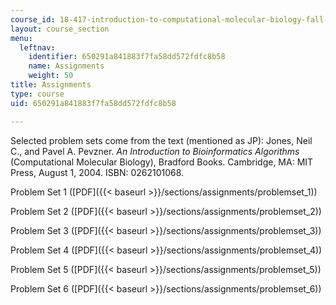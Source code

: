 ```yaml
---
course_id: 18-417-introduction-to-computational-molecular-biology-fall-2004
layout: course_section
menu:
  leftnav:
    identifier: 650291a841883f7fa58dd572fdfc8b58
    name: Assignments
    weight: 50
title: Assignments
type: course
uid: 650291a841883f7fa58dd572fdfc8b58

---
```


Selected problem sets come from the text (mentioned as JP): Jones, Neil C., and Pavel A. Pevzner. _An Introduction to Bioinformatics Algorithms_ (Computational Molecular Biology), Bradford Books. Cambridge, MA: MIT Press, August 1, 2004. ISBN: 0262101068.

Problem Set 1 ([PDF]({{< baseurl >}}/sections/assignments/problemset_1))

Problem Set 2 ([PDF]({{< baseurl >}}/sections/assignments/problemset_2))

Problem Set 3 ([PDF]({{< baseurl >}}/sections/assignments/problemset_3))

Problem Set 4 ([PDF]({{< baseurl >}}/sections/assignments/problemset_4))

Problem Set 5 ([PDF]({{< baseurl >}}/sections/assignments/problemset_5))

Problem Set 6 ([PDF]({{< baseurl >}}/sections/assignments/problemset_6))